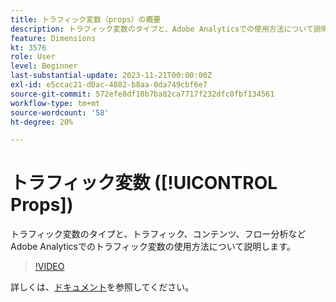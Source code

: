 ```yaml
---
title: トラフィック変数（props）の概要
description: トラフィック変数のタイプと、Adobe Analyticsでの使用方法について説明します。
feature: Dimensions
kt: 3576
role: User
level: Beginner
last-substantial-update: 2023-11-21T00:00:00Z
exl-id: e5ccac21-d0ac-4882-b8aa-0da749cbf6e7
source-git-commit: 572efe8df10b7ba82ca7717f232dfc0fbf134561
workflow-type: tm+mt
source-wordcount: '58'
ht-degree: 20%

---
```


# トラフィック変数 ([!UICONTROL Props])

トラフィック変数のタイプと、トラフィック、コンテンツ、フロー分析などAdobe Analyticsでのトラフィック変数の使用方法について説明します。

>[!VIDEO](https://video.tv.adobe.com/v/28767/?quality=12&learn=on)

詳しくは、[ドキュメント](https://experienceleague.adobe.com/docs/analytics/components/dimensions/prop.html)を参照してください。
